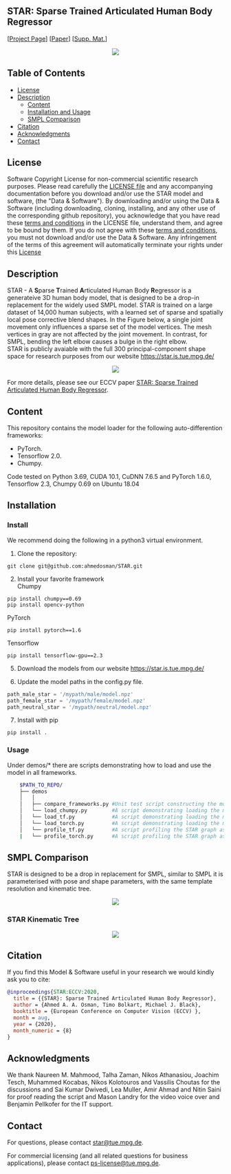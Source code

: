 ## STAR: Sparse Trained Articulated Human Body Regressor 

<!-- TODO: Replace with our arxiv link -->
<!-- [![report](https://img.shields.io/badge/arxiv-report-red)](https://arxiv.org/abs/1912.05656) -->

[[Project Page](https://star.is.tue.mpg.de/)] 
[[Paper](https://ps.is.tuebingen.mpg.de/uploads_file/attachment/attachment/618/star_paper.pdf)]
[[Supp. Mat.](https://ps.is.tuebingen.mpg.de/uploads_file/attachment/attachment/619/star_supmat.pdf)]

<p align="center">
  <img src="./images/main_teaser.png" />
</p>


## Table of Contents
  * [License](#license)
  * [Description](#description)
    * [Content](#content)
    * [Installation and Usage](#Installation)
    * [SMPL Comparison](#SMPLComparison)
  * [Citation](#citation)
  * [Acknowledgments](#acknowledgments)
  * [Contact](#contact)


## License

Software Copyright License for non-commercial scientific research purposes.
Please read carefully the [LICENSE file](https://github.com/ahmedosman/STAR/blob/master/LICENSE) and any accompanying
documentation before you download and/or use the STAR model and
software, (the "Data & Software"). By downloading and/or using the
Data & Software (including downloading, cloning, installing, and any other use
of the corresponding github repository), you acknowledge that you have read
these [terms and conditions](https://github.com/ahmedosman/STAR/blob/master/LICENSE) in the LICENSE file, understand them, and agree to be bound by them. If
you do not agree with these [terms and conditions](https://github.com/ahmedosman/STAR/blob/master/LICENSE), you must not download and/or
use the Data & Software. Any infringement of the terms of this agreement will
automatically terminate your rights under this [License](https://github.com/ahmedosman/STAR/blob/master/LICENSE)


## Description

STAR - A **S**parse **T**rained  **A**rticulated Human Body **R**egressor is a generateive 3D human body model, that is designed to be a drop-in replacement for the widely used SMPL model.
STAR is trained on a large dataset of 14,000 human subjects, with a learned set of sparse and spatially local pose corrective 
blend shapes. In the Figure below, a single joint movement only influences a sparse set of the model vertices. The mesh vertices in 
gray are not affected by the joint movement. In contrast, for SMPL, bending the left elbow causes a bulge in the right elbow.  <br/>
STAR is publicly avaiable with the full 300 principal-component shape space for research purposes from our website https://star.is.tue.mpg.de/

<p align="center">
  <img src="./images/sparse_pose_correctives.png" />
</p>


 For more details, please see our ECCV paper
[STAR: Sparse Trained Articulated Human Body Regressor](https://ps.is.mpg.de/uploads_file/attachment/attachment/618/star_paper.pdf).

## Content
This repository contains the model loader for the following auto-differention frameworks:
* PyTorch. 
* Tensorflow 2.0.
* Chumpy.

Code tested on Python 3.69, CUDA 10.1, CuDNN 7.6.5 and PyTorch 1.6.0, Tensorflow 2.3, Chumpy 0.69 on Ubuntu 18.04

## Installation 

### Install 

We recommend doing the following in a python3 virtual environment.

1. Clone the repository: 

```Shell
git clone git@github.com:ahmedosman/STAR.git
```
2. Install your favorite framework <br/>
Chumpy
```
pip install chumpy==0.69
pip install opencv-python
```

PyTorch
```
pip install pytorch==1.6
```

Tensorflow
```
pip install tensorflow-gpu==2.3
```
5. Download the models from our website https://star.is.tue.mpg.de/

6. Update the model paths in the config.py file.
```python
path_male_star = '/mypath/male/model.npz'
path_female_star = '/mypath/female/model.npz'
path_neutral_star = '/mypath/neutral/model.npz'
```

7. Install with pip
```
pip install .
```

### Usage

Under demos/* there are scripts demonstrating how to load and use the model in all frameworks. 
```bash
    $PATH_TO_REPO/
    ├── demos
    │   │
    │   ├── compare_frameworks.py #Unit test script constructing the model with three frameworks and comparing the output
    │   └── load_chumpy.py        #A script demonstrating loading the model in chumpy
    │   └── load_tf.py            #A script demonstrating loading the model in Tensorflow
    │   └── load_torch.py         #A script demonstrating loading the model in PyTorch
    │   └── profile_tf.py         #A script profiling the STAR graph as a function of batch Size in Tensorflow
    |   └── profile_torch.py      #A script profiling the STAR graph as a function of batch Size in PyTorch
```

## SMPL Comparison 
STAR is designed to be a drop in replacement for SMPL, similar to SMPL it is parameterised with pose and shape parameters, with the same template
resolution and kinematic tree. 

<p align="center">
  <img src="./images/smpl_vs_star.jpeg" />
</p>

### STAR Kinematic Tree
<p align="center">
  <img src="./images/star_kinematic_tree.png" />
</p>




## Citation

If you find this Model & Software useful in your research we would kindly ask you to cite:

```bibtex
@inproceedings{STAR:ECCV:2020,
  title = {{STAR}: Sparse Trained Articulated Human Body Regressor},
  author = {Ahmed A. A. Osman, Timo Bolkart, Michael J. Black},
  booktitle = {European Conference on Computer Vision (ECCV) },
  month = aug,
  year = {2020},
  month_numeric = {8}
}
```

## Acknowledgments
We thank Naureen M. Mahmood, Talha Zaman,  Nikos Athanasiou, Joachim Tesch, Muhammed Kocabas, Nikos Kolotouros and Vassilis Choutas for the discussions 
and Sai Kumar Dwivedi, Lea Muller, Amir Ahmad and Nitin Saini for proof reading the script and
Mason Landry for the video voice over and Benjamin Pellkofer for the IT support.

## Contact

For questions, please contact [star@tue.mpg.de](mailto:star@tue.mpg.de). 

For commercial licensing (and all related questions for business applications), please contact [ps-license@tue.mpg.de](mailto:ps-license@tue.mpg.de).
